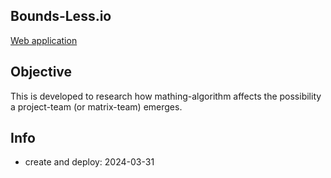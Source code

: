 ## Bounds-Less.io
[Web application](https://akira-c-k.github.io/Bounds-Less.io/login.html)

## Objective
This is developed to research how mathing-algorithm affects the possibility a project-team (or matrix-team) emerges.

## Info
* create and deploy: 2024-03-31
